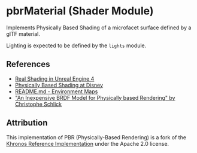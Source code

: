 # pbrMaterial (Shader Module)

Implements Physically Based Shading of a microfacet surface defined by a glTF material.

Lighting is expected to be defined by the `lights` module.


## References

- [Real Shading in Unreal Engine 4](http://blog.selfshadow.com/publications/s2013-shading-course/karis/s2013_pbs_epic_notes_v2.pdf)
- [Physically Based Shading at Disney](http://blog.selfshadow.com/publications/s2012-shading-course/burley/s2012_pbs_disney_brdf_notes_v3.pdf)
- [README.md - Environment Maps](https://github.com/KhronosGroup/glTF-WebGL-PBR/#environment-maps)
- ["An Inexpensive BRDF Model for Physically based Rendering" by Christophe Schlick](https://www.cs.virginia.edu/~jdl/bib/appearance/analytic%20models/schlick94b.pdf)

## Attribution

This implementation of PBR (Physically-Based Rendering) is a fork of the [Khronos Reference Implementation](https://github.com/KhronosGroup/glTF-WebGL-PBR) under the Apache 2.0 license.

